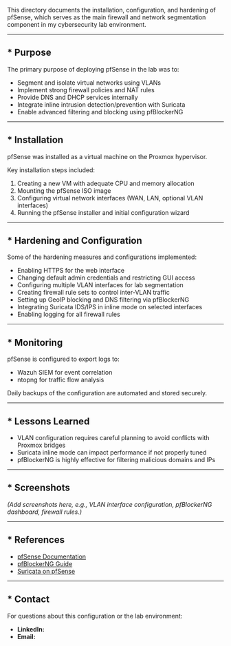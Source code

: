 This directory documents the installation, configuration, and hardening of pfSense, which serves as the main firewall and network segmentation component in my cybersecurity lab environment.

---

## * Purpose

The primary purpose of deploying pfSense in the lab was to:

- Segment and isolate virtual networks using VLANs
- Implement strong firewall policies and NAT rules
- Provide DNS and DHCP services internally
- Integrate inline intrusion detection/prevention with Suricata
- Enable advanced filtering and blocking using pfBlockerNG

---

## * Installation

pfSense was installed as a virtual machine on the Proxmox hypervisor.

Key installation steps included:

1. Creating a new VM with adequate CPU and memory allocation
2. Mounting the pfSense ISO image
3. Configuring virtual network interfaces (WAN, LAN, optional VLAN interfaces)
4. Running the pfSense installer and initial configuration wizard

---

## * Hardening and Configuration

Some of the hardening measures and configurations implemented:

- Enabling HTTPS for the web interface
- Changing default admin credentials and restricting GUI access
- Configuring multiple VLAN interfaces for lab segmentation
- Creating firewall rule sets to control inter-VLAN traffic
- Setting up GeoIP blocking and DNS filtering via pfBlockerNG
- Integrating Suricata IDS/IPS in inline mode on selected interfaces
- Enabling logging for all firewall rules

---

## * Monitoring

pfSense is configured to export logs to:

- Wazuh SIEM for event correlation
- ntopng for traffic flow analysis

Daily backups of the configuration are automated and stored securely.

---

## * Lessons Learned

- VLAN configuration requires careful planning to avoid conflicts with Proxmox bridges
- Suricata inline mode can impact performance if not properly tuned
- pfBlockerNG is highly effective for filtering malicious domains and IPs

---

## * Screenshots

*(Add screenshots here, e.g., VLAN interface configuration, pfBlockerNG dashboard, firewall rules.)*

---

## * References

- [pfSense Documentation](https://docs.netgate.com/pfsense/en/latest/)
- [pfBlockerNG Guide](https://docs.netgate.com/pfsense/en/latest/packages/pfblocker.html)
- [Suricata on pfSense](https://docs.netgate.com/pfsense/en/latest/packages/suricata.html)

---

## * Contact

For questions about this configuration or the lab environment:

- **LinkedIn:**
- **Email:** 
